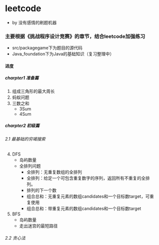 # leetcode
* by 没有感情的刷题机器
### 主要根据《挑战程序设计竞赛》的章节，结合leetcode加强练习
- src/packagegame下为题目的源代码
- Java_foundation下为Java的基础知识（复习整理中）
#### 进度
##### charpter1 准备篇
1. 组成三角形的最大周长
2. 蚂蚁问题
3. 三数之和
   - 3Sum
   - 4Sum
##### charpter2 初级篇
###### 2.1 最基础的穷竭搜索
4. DFS
   - 岛屿数量
   - 全排列问题
       - 全排列：无重复数组的全排列
       - 全排列：给定一个可包含重复数字的序列，返回所有不重复的全排列。
       - 排列的下一个数
       - 组合总和：无重复元素的数组candidates和一个目标数target，可重复使用
       - 组合总和：带重复元素的数组candidates和一个目标数target
5. BFS
   - 岛屿数量
   - 走出迷宫的最短路径
###### 2.2 贪心法

   
